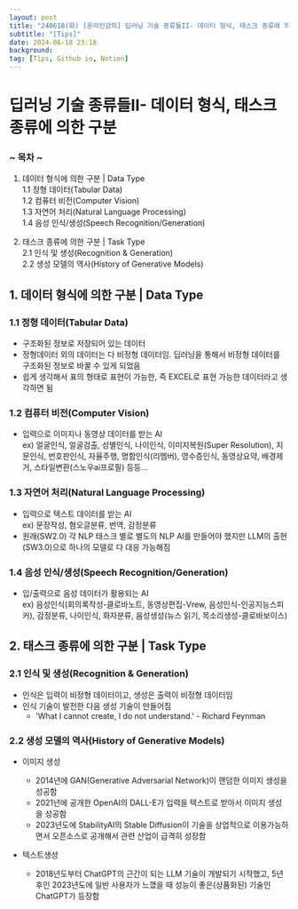 ```yaml
---
layout: post
title: "240618(화) [온라인강의] 딥러닝 기술 종류들II- 데이터 형식, 태스크 종류에 의한 구분"
subtitle: "[Tips]"
date: 2024-06-18 23:18
background: 
tag: [Tips, Github io, Notion]
---
```


# 딥러닝 기술 종류들II- 데이터 형식, 태스크 종류에 의한 구분

### **~ 목차 ~**
1. 데이터 형식에 의한 구분 | Data Type   
  1.1 정형 데이터(Tabular Data)   
  1.2 컴퓨터 비전(Computer Vision)    
  1.3 자연어 처리(Natural Language Processing)   
  1.4 음성 인식/생성(Speech Recognition/Generation)    
  
2. 태스크 종류에 의한 구분 | Task Type      
  2.1 인식 및 생성(Recognition & Generation)     
  2.2 생성 모델의 역사(History of Generative Models)

## 1. 데이터 형식에 의한 구분 | Data Type

### 1.1 정형 데이터(Tabular Data)
- 구조화된 정보로 저장되어 있는 데이터   
- 정형데이터 외의 데이터는 다 비정형 데이터임. 딥러닝을 통해서 비정형 데이터를 구조화된 정보로 바꿀 수 있게 되었음   
- 쉽게 생각해서 표의 형태로 표현이 가능한, 즉 EXCEL로 표현 가능한 데이터라고 생각하면 됨

### 1.2 컴퓨터 비전(Computer Vision)
- 입력으로 이미지나 동영상 데이터를 받는 AI   
ex) 얼굴인식, 얼굴검출, 성별인식, 나이인식, 이미지복원(Super Resolution), 지문인식, 번호판인식, 자율주행, 명함인식(리멤버), 영수증인식, 동영상요약, 배경제거, 스타일변환(스노우ai프로필) 등등...

### 1.3 자연어 처리(Natural Language Processing)
- 입력으로 텍스트 데이터를 받는 AI   
ex) 문장작성, 혐오글분류, 번역, 감정분류   
- 원래(SW2.0) 각 NLP 태스크 별로 별도의 NLP AI를 만들어야 했지만 LLM의 출현(SW3.0)으로 하나의 모델로 다 대응 가능해짐

### 1.4 음성 인식/생성(Speech Recognition/Generation)
- 입/출력으로 음성 데이터가 활용되는 AI   
ex) 음성인식(회의록작성-클로바노트, 동영상편집-Vrew, 음성인식-인공지능스피커), 감정분류, 나이인식, 화자분류, 음성생성(뉴스 읽기, 목소리생성-클로바보이스)

## 2. 태스크 종류에 의한 구분 | Task Type

### 2.1 인식 및 생성(Recognition & Generation)
- 인식은 입력이 비정형 데이터이고, 생성은 출력이 비정형 데이터임
- 인식 기술이 발전한 다음 생성 기술이 만들어짐
  - 'What I cannot create, I do not understand.' - Richard Feynman

### 2.2 생성 모델의 역사(History of Generative Models)
- 이미지 생성
  - 2014년에 GAN(Generative Adversarial Network)이 랜덤한 이미지 생성을 성공함
  - 2021년에 공개한 OpenAI의 DALL-E가 입력을 텍스트로 받아서 이미지 생성을 성공함
  - 2023년도에 StabilityAI의 Stable Diffusion이 기술을 상업적으로 이용가능하면서 오픈소스로 공개해서 관련 산업이 급격히 성장함

- 텍스트생성
  - 2018년도부터 ChatGPT의 근간이 되는 LLM 기술이 개발되기 시작했고, 5년 후인 2023년도에 일반 사용자가 느꼈을 때 성능이 좋은(상품화된) 기술인 ChatGPT가 등장함
